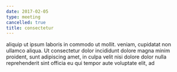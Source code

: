 ```yaml
---
date: 2017-02-05
type: meeting
cancelled: true
title: consectetur
---
```

aliquip ut ipsum laboris in commodo ut mollit. veniam, cupidatat non ullamco aliqua. Ut consectetur dolor incididunt dolore magna minim proident, sunt adipiscing amet, in culpa velit nisi dolore dolor nulla reprehenderit sint officia eu qui tempor aute voluptate elit, ad